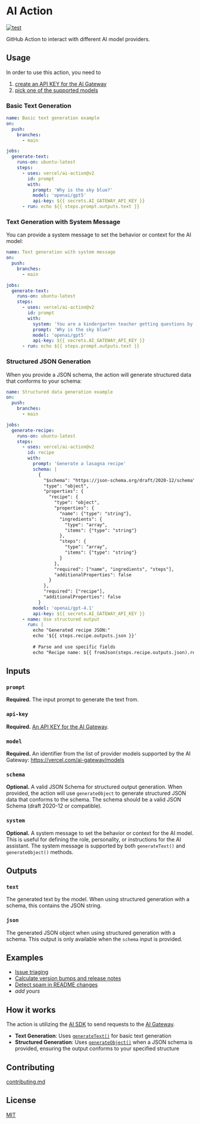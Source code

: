 # AI Action

[![test](https://github.com/vercel/ai-action/actions/workflows/test.yml/badge.svg)](https://github.com/vercel/ai-action/actions/workflows/test.yml)

GitHub Action to interact with different AI model providers.

## Usage

In order to use this action, you need to 

1. [create an API KEY for the AI Gateway](https://vercel.com/d?to=%2F%5Bteam%5D%2F%7E%2Fai%2Fapi-keys)
2. [pick one of the supported models](https://vercel.com/ai-gateway/models)


### Basic Text Generation

```yaml
name: Basic text generation example
on:
  push:
    branches:
      - main

jobs:
  generate-text:
    runs-on: ubuntu-latest
    steps:
      - uses: vercel/ai-action@v2
        id: prompt
        with:
          prompt: 'Why is the sky blue?'
          model: 'openai/gpt5'
          api-key: ${{ secrets.AI_GATEWAY_API_KEY }}
      - run: echo ${{ steps.prompt.outputs.text }}
```

### Text Generation with System Message

You can provide a system message to set the behavior or context for the AI model:

```yaml
name: Text generation with system message
on:
  push:
    branches:
      - main

jobs:
  generate-text:
    runs-on: ubuntu-latest
    steps:
      - uses: vercel/ai-action@v2
        id: prompt
        with:
          system: 'You are a kindergarten teacher getting questions by 5 year old students'
          prompt: 'Why is the sky blue?'
          model: 'openai/gpt5'
          api-key: ${{ secrets.AI_GATEWAY_API_KEY }}
      - run: echo ${{ steps.prompt.outputs.text }}
```

### Structured JSON Generation

When you provide a JSON schema, the action will generate structured data that conforms to your schema:

```yaml
name: Structured data generation example
on:
  push:
    branches:
      - main

jobs:
  generate-recipe:
    runs-on: ubuntu-latest
    steps:
      - uses: vercel/ai-action@v2
        id: recipe
        with:
          prompt: 'Generate a lasagna recipe'
          schema: |
            {
              "$schema": "https://json-schema.org/draft/2020-12/schema",
              "type": "object",
              "properties": {
                "recipe": {
                  "type": "object",
                  "properties": {
                    "name": {"type": "string"},
                    "ingredients": {
                      "type": "array",
                      "items": {"type": "string"}
                    },
                    "steps": {
                      "type": "array",
                      "items": {"type": "string"}
                    }
                  },
                  "required": ["name", "ingredients", "steps"],
                  "additionalProperties": false
                }
              },
              "required": ["recipe"],
              "additionalProperties": false
            }
          model: 'openai/gpt-4.1'
          api-key: ${{ secrets.AI_GATEWAY_API_KEY }}
      - name: Use structured output
        run: |
          echo "Generated recipe JSON:"
          echo '${{ steps.recipe.outputs.json }}'
          
          # Parse and use specific fields
          echo "Recipe name: ${{ fromJson(steps.recipe.outputs.json).recipe.name }}"
```

## Inputs

### `prompt`

**Required.** The input prompt to generate the text from.

### `api-key`

**Required.** [An API KEY for the AI Gateway](https://vercel.com/d?to=%2F%5Bteam%5D%2F%7E%2Fai%2Fapi-keys).

### `model`

**Required.** An identifier from the list of provider models supported by the AI Gateway: https://vercel.com/ai-gateway/models

### `schema`

**Optional.** A valid JSON Schema for structured output generation. When provided, the action will use `generateObject` to generate structured JSON data that conforms to the schema. The schema should be a valid JSON Schema (draft 2020-12 or compatible).

### `system`

**Optional.** A system message to set the behavior or context for the AI model. This is useful for defining the role, personality, or instructions for the AI assistant. The system message is supported by both `generateText()` and `generateObject()` methods.

## Outputs

### `text`

The generated text by the model. When using structured generation with a schema, this contains the JSON string.

### `json`

The generated JSON object when using structured generation with a schema. This output is only available when the `schema` input is provided.

## Examples

- [Issue triaging](https://github.com/vercel/ai/blob/1f649aa4d1b9abb05cdf7154dcefa48596150307/.github/workflows/triage.yml#L34-L77)
- [Calculate version bumps and release notes](https://github.com/gr2m/ai-provider-api-changes/blob/f1191eed3949c321c2f93b178daf5ffdb3d6e7d3/.github/workflows/check-for-changes.yml#L139-L188)
- [Detect spam in README changes](https://github.com/rbadillap/ai-readme-antispam/blob/a8852889e958471a26a3e55714cee32ab17cd851/action.yml#L55-L97)
- _add yours_

## How it works

The action is utilizing the [AI SDK](https://ai-sdk.dev/) to send requests to the [AI Gateway](https://vercel.com/ai-gateway).

- **Text Generation**: Uses [`generateText()`](https://ai-sdk.dev/docs/reference/ai-sdk-core/generate-text#generatetext) for basic text generation
- **Structured Generation**: Uses [`generateObject()`](https://ai-sdk.dev/docs/reference/ai-sdk-core/generate-object) when a JSON schema is provided, ensuring the output conforms to your specified structure

## Contributing

[contributing.md](contributing.md)

## License

[MIT](license.md)
